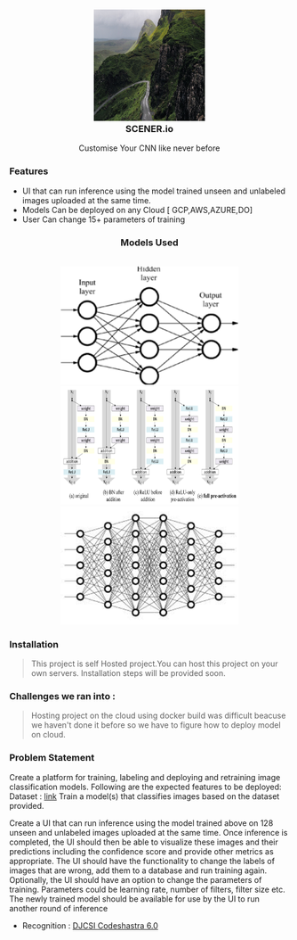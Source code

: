 <h3 align="center">
<img width=200px height=200px src="./src/app/static/material/assets/img/bg3.jpg"></a><br>
SCENER.io
</h3>
<div align="center">
Customise Your CNN like never before
</div>

### Features

- UI that can run inference using the model trained unseen and unlabeled images uploaded at the same time.
- Models Can be deployed on any Cloud [ GCP,AWS,AZURE,DO]
- User Can change 15+ parameters of training

<div align="center">
<h3> Models Used </h3>
<br>
<img src="./src/app/static/img/cnn.png" height="212px" width="320px">
<img src="./src/app/static/img/resnet.png"height="212px" width="320px">
<img src="./src/app/static/img/scnn.jpeg"height="212px" width="320px">
</div>

### Installation

> This project is self Hosted project.You can host this project on your own servers. Installation steps will be provided soon.

### Challenges we ran into :

> Hosting project on the cloud using docker build was difficult beacuse we haven't done it before so we have to figure how to deploy model on cloud.

### Problem Statement
Create a platform for training, labeling and deploying and
retraining image classification models.
Following are the expected features to be deployed:
Dataset : [link](https://www.kaggle.com/puneet6060/intel-image-classification)
Train a model(s) that classifies images based on the
dataset provided.

Create a UI that can run inference using the model trained
above on 128 unseen and unlabeled images uploaded at
the same time.
Once inference is completed, the UI should then be able to
visualize these images and their predictions including the
confidence score and provide other metrics as appropriate.
The UI should have the functionality to change the labels of
images that are wrong, add them to a database and run
training again.
Optionally, the UI should have an option to change the
parameters of training. Parameters could be learning rate,
number of filters, filter size etc.
The newly trained model should be available for use by the
UI to run another round of inference

- Recognition : [DJCSI Codeshastra 6.0](https://djcsi-codeshastra.netlify.com)

